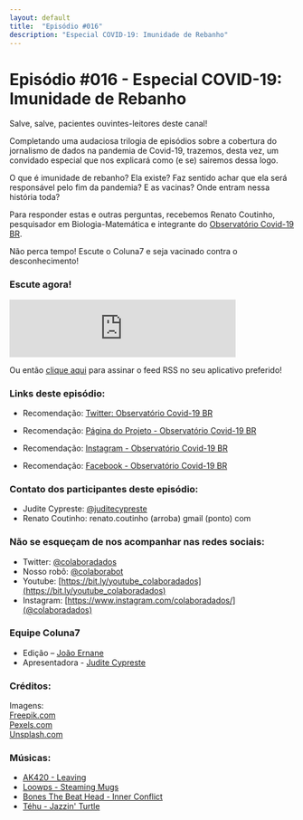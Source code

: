 ```yaml
---
layout: default
title:  "Episódio #016"
description: "Especial COVID-19: Imunidade de Rebanho"
---
```


# Episódio #016 - Especial COVID-19: Imunidade de Rebanho

Salve, salve, pacientes ouvintes-leitores deste canal!

Completando uma audaciosa trilogia de episódios sobre a cobertura do jornalismo de dados na pandemia de Covid-19, trazemos, desta vez, um convidado especial que nos explicará como (e se) sairemos dessa logo.

O que é imunidade de rebanho? Ela existe? Faz sentido achar que ela será responsável pelo fim da pandemia? E as vacinas? Onde entram nessa história toda?

Para responder estas e outras perguntas, recebemos Renato Coutinho, pesquisador em Biologia-Matemática e integrante do [Observatório Covid-19 BR](https://twitter.com/obscovid19br).

Não perca tempo!
Escute o Coluna7 e seja vacinado contra o desconhecimento!

### Escute agora!

<iframe src="https://anchor.fm/coluna7/embed/episodes/Episdio-016---Especial-COVID-19-Imunidade-de-Rebanho-ej81bd" height="102px" width="400px" frameborder="0" scrolling="no"></iframe>

Ou então [clique aqui](https://anchor.fm/s/951cc10/podcast/rss) para assinar o feed RSS no seu aplicativo preferido!

### Links deste episódio:

- Recomendação: [Twitter: Observatório Covid-19 BR](https://twitter.com/obscovid19br)

- Recomendação: [Página do Projeto - Observatório Covid-19 BR](https://covid19br.github.io/)

- Recomendação: [Instagram - Observatório Covid-19 BR](https://www.instagram.com/obscovid19br/)

- Recomendação: [Facebook - Observatório Covid-19 BR](https://www.facebook.com/obscovid19br)

### Contato dos participantes deste episódio:

- Judite Cypreste: [@juditecypreste](https://www.twitter.com/juditecypreste)
- Renato Coutinho: renato.coutinho (arroba) gmail (ponto) com

### Não se esqueçam de nos acompanhar nas redes sociais:

- Twitter: [@colaboradados](https://twitter.com/colaboradados)
- Nosso robô: [@colaborabot](https://twitter.com/colabora_bot)
- Youtube: [https://bit.ly/youtube_colaboradados](https://bit.ly/youtube_colaboradados)
- Instagram: [https://www.instagram.com/colaboradados/](@colaboradados)

### Equipe Coluna7

- Edição – [João Ernane](https://twitter.com/o_jovemadulto)
- Apresentadora - [Judite Cypreste](https://twitter.com/juditecypreste)

### Créditos:

Imagens:  
[Freepik.com](https://www.freepik.com/)  
[Pexels.com](https://www.pexels.com)  
[Unsplash.com](https://unsplash.com)

### Músicas:

- [AK420 - Leaving](https://soundcloud.com/millenniumjazz/ak420-leaving-sidenote-piano-baps)
- [Loowps - Steaming Mugs](https://soundcloud.com/millenniumjazz/loowps-steaming-mugs-sidenote-piano-baps)
- [Bones The Beat Head - Inner Conflict](https://soundcloud.com/millenniumjazz/bones-the-beat-head-inner-conflict-sidenote-piano-baps)
- [Téhu - Jazzin' Turtle](https://soundcloud.com/millenniumjazz/tehu-jazzin-turtle-sidenote-piano-baps)
